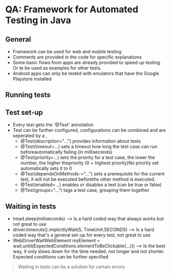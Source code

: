 # QA: Framework for Automated Testing in Java

## General
- Framework can be used for web and mobile testing
- Comments are provided in the code for specific explanations
- Some basic flows from apps are already provided to speed up testing. Or te be used as examples for other tests.
- Android apps can only be tested with emulators that have the Google Playstore installed

## Running tests

## Test set-up
- Every test gets the '@Test' annotation
- Test can be further configured, configurations can be combined and are seperated by a ,
   -  @Test(description="...") provides information about tests
   -  @Test(timeout=...) sets a timeout how long the test case can run beforeautomatically failing (in milliseconds)
   -  @Test(priority=...) sets the priority for a test case, the lower the number, the higher thepriority (0 = highest priority)No priority set automatically sets it to 0
   -  @Test(dependsOnMethods-="...") sets a prerequisite for the current test, it will not be executed beforethe other method is executed.
   -  @Test(enabled=...) enables or disables a test (can be true or false)
   -  @Test(groups="...") tags a test case, grouping them together

## Waiting in tests
- tread.sleep(miliseconds) --> Is a hard coded way that always works but not great to use
- driver.timeouts().implicitlyWait(5, TimeUnit.SECONDS) --> Is a hard coded way that's a general set-up for every test, not great to use
- WebDriverWaitWebElement myElement = wait.until(ExpectedConditions.elementToBeClickable(...))) --> Is the best way, it only slows down for the time needed, not longer and not shorter. Expected conditions can be further specified

> Waiting in tests can be a solution for certain errors
